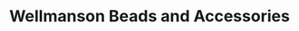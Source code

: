---
title: "Wellmanson Beads and Accessories"
url: /manila/wellmanson-beads-and-accessories/
shop: Basteln
---